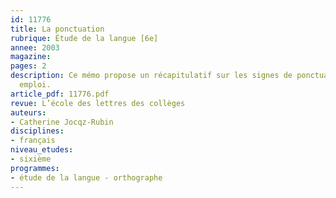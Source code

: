 ```yaml
---
id: 11776
title: La ponctuation 
rubrique: Étude de la langue [6e]
annee: 2003
magazine: 
pages: 2
description: Ce mémo propose un récapitulatif sur les signes de ponctuation et leur
  emploi.
article_pdf: 11776.pdf
revue: L’école des lettres des collèges
auteurs:
- Catherine Jocqz-Rubin
disciplines:
- français
niveau_etudes:
- sixième
programmes:
- étude de la langue - orthographe
---
```

